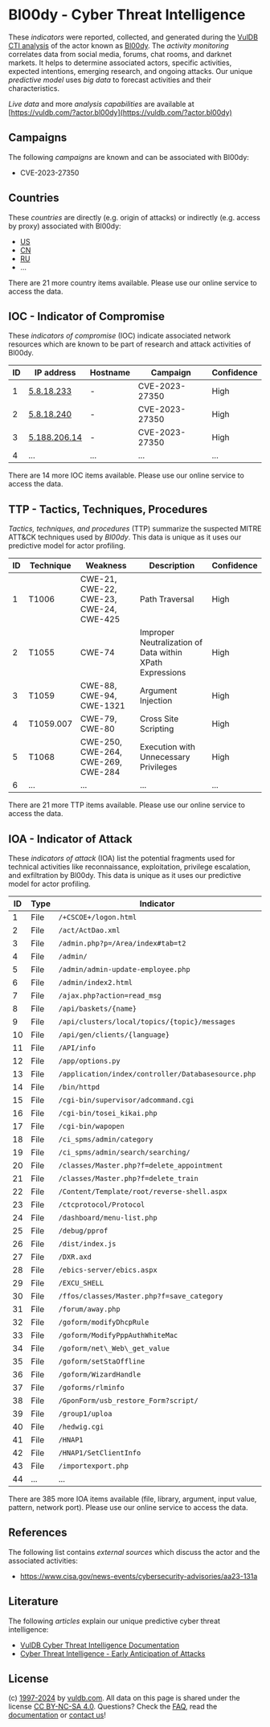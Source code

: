 # Bl00dy - Cyber Threat Intelligence

These _indicators_ were reported, collected, and generated during the [VulDB CTI analysis](https://vuldb.com/?kb.cti) of the actor known as [Bl00dy](https://vuldb.com/?actor.bl00dy). The _activity monitoring_ correlates data from social media, forums, chat rooms, and darknet markets. It helps to determine associated actors, specific activities, expected intentions, emerging research, and ongoing attacks. Our unique _predictive model_ uses _big data_ to forecast activities and their characteristics.

_Live data_ and more _analysis capabilities_ are available at [https://vuldb.com/?actor.bl00dy](https://vuldb.com/?actor.bl00dy)

## Campaigns

The following _campaigns_ are known and can be associated with Bl00dy:

* CVE-2023-27350

## Countries

These _countries_ are directly (e.g. origin of attacks) or indirectly (e.g. access by proxy) associated with Bl00dy:

* [US](https://vuldb.com/?country.us)
* [CN](https://vuldb.com/?country.cn)
* [RU](https://vuldb.com/?country.ru)
* ...

There are 21 more country items available. Please use our online service to access the data.

## IOC - Indicator of Compromise

These _indicators of compromise_ (IOC) indicate associated network resources which are known to be part of research and attack activities of Bl00dy.

ID | IP address | Hostname | Campaign | Confidence
-- | ---------- | -------- | -------- | ----------
1 | [5.8.18.233](https://vuldb.com/?ip.5.8.18.233) | - | CVE-2023-27350 | High
2 | [5.8.18.240](https://vuldb.com/?ip.5.8.18.240) | - | CVE-2023-27350 | High
3 | [5.188.206.14](https://vuldb.com/?ip.5.188.206.14) | - | CVE-2023-27350 | High
4 | ... | ... | ... | ...

There are 14 more IOC items available. Please use our online service to access the data.

## TTP - Tactics, Techniques, Procedures

_Tactics, techniques, and procedures_ (TTP) summarize the suspected MITRE ATT&CK techniques used by _Bl00dy_. This data is unique as it uses our predictive model for actor profiling.

ID | Technique | Weakness | Description | Confidence
-- | --------- | -------- | ----------- | ----------
1 | T1006 | CWE-21, CWE-22, CWE-23, CWE-24, CWE-425 | Path Traversal | High
2 | T1055 | CWE-74 | Improper Neutralization of Data within XPath Expressions | High
3 | T1059 | CWE-88, CWE-94, CWE-1321 | Argument Injection | High
4 | T1059.007 | CWE-79, CWE-80 | Cross Site Scripting | High
5 | T1068 | CWE-250, CWE-264, CWE-269, CWE-284 | Execution with Unnecessary Privileges | High
6 | ... | ... | ... | ...

There are 21 more TTP items available. Please use our online service to access the data.

## IOA - Indicator of Attack

These _indicators of attack_ (IOA) list the potential fragments used for technical activities like reconnaissance, exploitation, privilege escalation, and exfiltration by Bl00dy. This data is unique as it uses our predictive model for actor profiling.

ID | Type | Indicator | Confidence
-- | ---- | --------- | ----------
1 | File | `/+CSCOE+/logon.html` | High
2 | File | `/act/ActDao.xml` | High
3 | File | `/admin.php?p=/Area/index#tab=t2` | High
4 | File | `/admin/` | Low
5 | File | `/admin/admin-update-employee.php` | High
6 | File | `/admin/index2.html` | High
7 | File | `/ajax.php?action=read_msg` | High
8 | File | `/api/baskets/{name}` | High
9 | File | `/api/clusters/local/topics/{topic}/messages` | High
10 | File | `/api/gen/clients/{language}` | High
11 | File | `/API/info` | Medium
12 | File | `/app/options.py` | High
13 | File | `/application/index/controller/Databasesource.php` | High
14 | File | `/bin/httpd` | Medium
15 | File | `/cgi-bin/supervisor/adcommand.cgi` | High
16 | File | `/cgi-bin/tosei_kikai.php` | High
17 | File | `/cgi-bin/wapopen` | High
18 | File | `/ci_spms/admin/category` | High
19 | File | `/ci_spms/admin/search/searching/` | High
20 | File | `/classes/Master.php?f=delete_appointment` | High
21 | File | `/classes/Master.php?f=delete_train` | High
22 | File | `/Content/Template/root/reverse-shell.aspx` | High
23 | File | `/ctcprotocol/Protocol` | High
24 | File | `/dashboard/menu-list.php` | High
25 | File | `/debug/pprof` | Medium
26 | File | `/dist/index.js` | High
27 | File | `/DXR.axd` | Medium
28 | File | `/ebics-server/ebics.aspx` | High
29 | File | `/EXCU_SHELL` | Medium
30 | File | `/ffos/classes/Master.php?f=save_category` | High
31 | File | `/forum/away.php` | High
32 | File | `/goform/modifyDhcpRule` | High
33 | File | `/goform/ModifyPppAuthWhiteMac` | High
34 | File | `/goform/net\_Web\_get_value` | High
35 | File | `/goform/setStaOffline` | High
36 | File | `/goform/WizardHandle` | High
37 | File | `/goforms/rlminfo` | High
38 | File | `/GponForm/usb_restore_Form?script/` | High
39 | File | `/group1/uploa` | High
40 | File | `/hedwig.cgi` | Medium
41 | File | `/HNAP1` | Low
42 | File | `/HNAP1/SetClientInfo` | High
43 | File | `/importexport.php` | High
44 | ... | ... | ...

There are 385 more IOA items available (file, library, argument, input value, pattern, network port). Please use our online service to access the data.

## References

The following list contains _external sources_ which discuss the actor and the associated activities:

* https://www.cisa.gov/news-events/cybersecurity-advisories/aa23-131a

## Literature

The following _articles_ explain our unique predictive cyber threat intelligence:

* [VulDB Cyber Threat Intelligence Documentation](https://vuldb.com/?kb.cti)
* [Cyber Threat Intelligence - Early Anticipation of Attacks](https://www.scip.ch/en/?labs.20201022)

## License

(c) [1997-2024](https://vuldb.com/?kb.changelog) by [vuldb.com](https://vuldb.com/?kb.about). All data on this page is shared under the license [CC BY-NC-SA 4.0](https://creativecommons.org/licenses/by-nc-sa/4.0/). Questions? Check the [FAQ](https://vuldb.com/?kb.faq), read the [documentation](https://vuldb.com/?kb) or [contact us](https://vuldb.com/?contact)!
